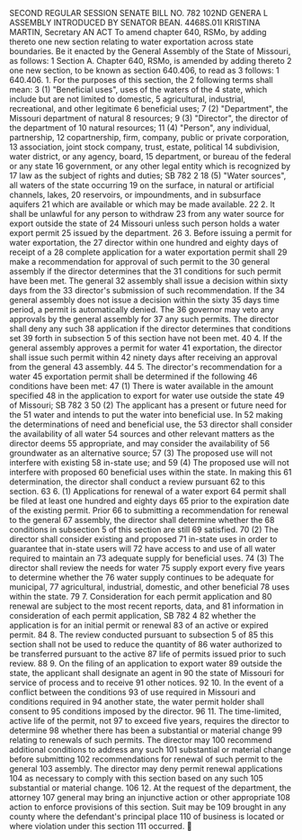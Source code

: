 SECOND REGULAR SESSION
SENATE BILL NO. 782
102ND GENERA L ASSEMBLY
INTRODUCED BY SENATOR BEAN.
4468S.01I KRISTINA MARTIN, Secretary
AN ACT
To amend chapter 640, RSMo, by adding thereto one new section relating to water exportation
across state boundaries.
Be it enacted by the General Assembly of the State of Missouri, as follows:
1 Section A. Chapter 640, RSMo, is amended by adding thereto
2 one new section, to be known as section 640.406, to read as
3 follows:
1 640.406. 1. For the purposes of this section, the
2 following terms shall mean:
3 (1) "Beneficial uses", uses of the waters of the
4 state, which include but are not limited to domestic,
5 agricultural, industrial, recreational, and other legitimate
6 beneficial uses;
7 (2) "Department", the Missouri department of natural
8 resources;
9 (3) "Director", the director of the department of
10 natural resources;
11 (4) "Person", any individual, partnership,
12 copartnership, firm, company, public or private corporation,
13 association, joint stock company, trust, estate, political
14 subdivision, water district, or any agency, board,
15 department, or bureau of the federal or any state
16 government, or any other legal entity which is recognized by
17 law as the subject of rights and duties;
SB 782 2
18 (5) "Water sources", all waters of the state occurring
19 on the surface, in natural or artificial channels, lakes,
20 reservoirs, or impoundments, and in subsurface aquifers
21 which are available or which may be made available.
22 2. It shall be unlawful for any person to withdraw
23 from any water source for export outside the state of
24 Missouri unless such person holds a water export permit
25 issued by the department.
26 3. Before issuing a permit for water exportation, the
27 director within one hundred and eighty days of receipt of a
28 complete application for a water exportation permit shall
29 make a recommendation for approval of such permit to the
30 general assembly if the director determines that the
31 conditions for such permit have been met. The general
32 assembly shall issue a decision within sixty days from the
33 director's submission of such recommendation. If the
34 general assembly does not issue a decision within the sixty
35 days time period, a permit is automatically denied. The
36 governor may veto any approvals by the general assembly for
37 any such permits. The director shall deny any such
38 application if the director determines that conditions set
39 forth in subsection 5 of this section have not been met.
40 4. If the general assembly approves a permit for water
41 exportation, the director shall issue such permit within
42 ninety days after receiving an approval from the general
43 assembly.
44 5. The director's recommendation for a water
45 exportation permit shall be determined if the following
46 conditions have been met:
47 (1) There is water available in the amount specified
48 in the application to export for water use outside the state
49 of Missouri;
SB 782 3
50 (2) The applicant has a present or future need for the
51 water and intends to put the water into beneficial use. In
52 making the determinations of need and beneficial use, the
53 director shall consider the availability of all water
54 sources and other relevant matters as the director deems
55 appropriate, and may consider the availability of
56 groundwater as an alternative source;
57 (3) The proposed use will not interfere with existing
58 in-state use; and
59 (4) The proposed use will not interfere with proposed
60 beneficial uses within the state. In making this
61 determination, the director shall conduct a review pursuant
62 to this section.
63 6. (1) Applications for renewal of a water export
64 permit shall be filed at least one hundred and eighty days
65 prior to the expiration date of the existing permit. Prior
66 to submitting a recommendation for renewal to the general
67 assembly, the director shall determine whether the
68 conditions in subsection 5 of this section are still
69 satisfied.
70 (2) The director shall consider existing and proposed
71 in-state uses in order to guarantee that in-state users will
72 have access to and use of all water required to maintain an
73 adequate supply for beneficial uses.
74 (3) The director shall review the needs for water
75 supply export every five years to determine whether the
76 water supply continues to be adequate for municipal,
77 agricultural, industrial, domestic, and other beneficial
78 uses within the state.
79 7. Consideration for each permit application and
80 renewal are subject to the most recent reports, data, and
81 information in consideration of each permit application,
SB 782 4
82 whether the application is for an initial permit or renewal
83 of an active or expired permit.
84 8. The review conducted pursuant to subsection 5 of
85 this section shall not be used to reduce the quantity of
86 water authorized to be transferred pursuant to the active
87 life of permits issued prior to such review.
88 9. On the filing of an application to export water
89 outside the state, the applicant shall designate an agent in
90 the state of Missouri for service of process and to receive
91 other notices.
92 10. In the event of a conflict between the conditions
93 of use required in Missouri and conditions required in
94 another state, the water permit holder shall consent to
95 conditions imposed by the director.
96 11. The time-limited, active life of the permit, not
97 to exceed five years, requires the director to determine
98 whether there has been a substantial or material change
99 relating to renewals of such permits. The director may
100 recommend additional conditions to address any such
101 substantial or material change before submitting
102 recommendations for renewal of such permit to the general
103 assembly. The director may deny permit renewal applications
104 as necessary to comply with this section based on any such
105 substantial or material change.
106 12. At the request of the department, the attorney
107 general may bring an injunctive action or other appropriate
108 action to enforce provisions of this section. Suit may be
109 brought in any county where the defendant's principal place
110 of business is located or where violation under this section
111 occurred.

